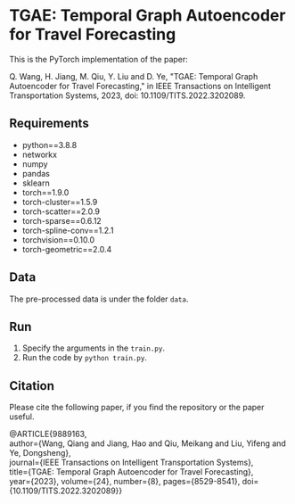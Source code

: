 # TGAE: Temporal Graph Autoencoder for Travel Forecasting

This is the PyTorch implementation of the paper:

Q. Wang, H. Jiang, M. Qiu, Y. Liu and D. Ye, "TGAE: Temporal Graph Autoencoder for Travel Forecasting," in IEEE Transactions on Intelligent Transportation Systems, 2023, doi: 10.1109/TITS.2022.3202089.

## Requirements
- python==3.8.8
- networkx
- numpy
- pandas
- sklearn
- torch==1.9.0
- torch-cluster==1.5.9
- torch-scatter==2.0.9
- torch-sparse==0.6.12
- torch-spline-conv==1.2.1
- torchvision==0.10.0
- torch-geometric==2.0.4

## Data
The pre-processed data is under the folder `data`.

## Run
1. Specify the arguments in the `train.py`.
2. Run the code by `python train.py`.

## Citation
Please cite the following paper, if you find the repository or the paper useful.

@ARTICLE{9889163,  
author={Wang, Qiang and Jiang, Hao and Qiu, Meikang and Liu, Yifeng and Ye, Dongsheng},  
journal={IEEE Transactions on Intelligent Transportation Systems},   
title={TGAE: Temporal Graph Autoencoder for Travel Forecasting},   
year={2023},
volume={24},
number={8},
pages={8529-8541}, 
doi={10.1109/TITS.2022.3202089}}
